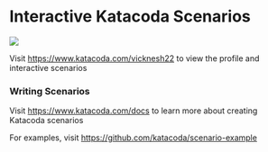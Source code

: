 # Interactive Katacoda Scenarios

[![](http://shields.katacoda.com/katacoda/vicknesh22/count.svg)](https://www.katacoda.com/vicknesh22 "Get your profile on Katacoda.com")

Visit https://www.katacoda.com/vicknesh22 to view the profile and interactive scenarios

### Writing Scenarios
Visit https://www.katacoda.com/docs to learn more about creating Katacoda scenarios

For examples, visit https://github.com/katacoda/scenario-example
